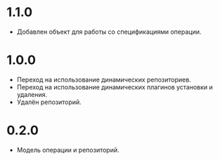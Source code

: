 # 1.1.0

- Добавлен объект для работы со спецификациями операции.

# 1.0.0

- Переход на использование динамических репозиториев.
- Переход на использование динамических плагинов установки и удаления.
- Удалён репозиторий.

# 0.2.0

- Модель операции и репозиторий.